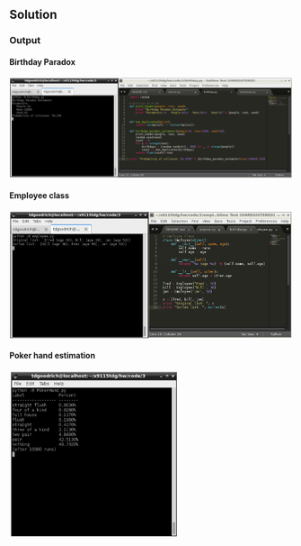 ## Solution

### Output

#### Birthday Paradox
<img src="birthday.PNG" style="width: 800px;"/>

#### Employee class
<img src="employee.PNG" style="width: 600px;"/>

#### Poker hand estimation
<img src="pokerhand.PNG" style="width: 300px;"/>
